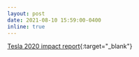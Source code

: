 ```yaml
---
layout: post
date: 2021-08-10 15:59:00-0400
inline: true
---
```


[Tesla 2020 impact report](/assets/misc/2020-tesla-impact-report.pdf){:target="\_blank"}
